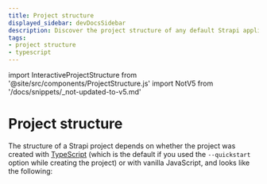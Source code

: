 ```yaml
---
title: Project structure
displayed_sidebar: devDocsSidebar
description: Discover the project structure of any default Strapi application.
tags:
- project structure
- typescript
---
```


import InteractiveProjectStructure from '@site/src/components/ProjectStructure.js'
import NotV5 from '/docs/snippets/_not-updated-to-v5.md'

# Project structure

<NotV5 />

<!-- :::note
If the Strapi project was created with the [starter CLI](https://strapi.io/blog/announcing-the-strapi-starter-cli), its structure includes both a `frontend` and `backend` folder, where the `backend` folder has the default structure.

<details>
<summary> Structure of a project created with the starter CLI</summary>

```sh
my-project
├─── frontend # starter folder
├─── backend  # template folder, has the default structure of a project
└─── node_modules
```

</details>

::: -->

The structure of a Strapi project depends on whether the project was created with [TypeScript](/dev-docs/typescript) (which is the default if you used the `--quickstart` option while creating the project) or with vanilla JavaScript, and looks like the following:

<InteractiveProjectStructure />
